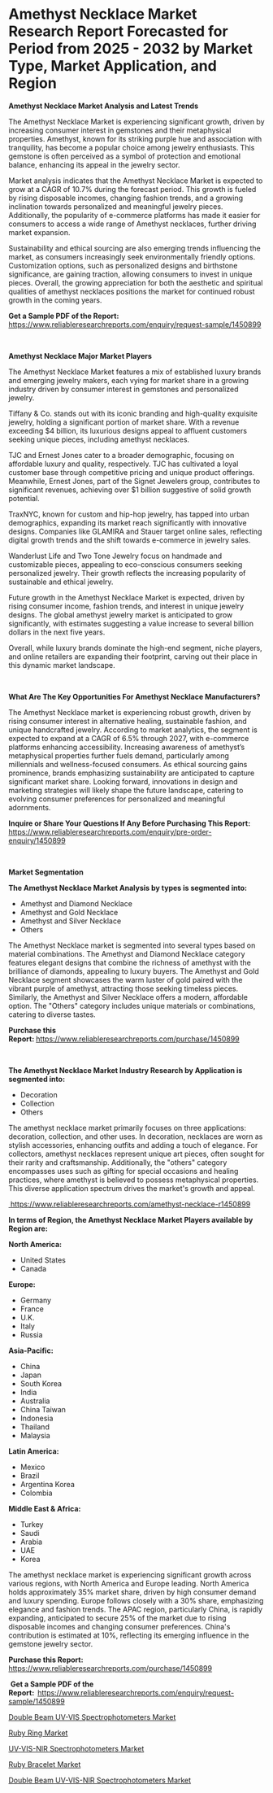 <p><h1>Amethyst Necklace Market Research Report Forecasted for Period from 2025 -  2032 by Market Type, Market Application, and Region</h1></p><p><strong>Amethyst Necklace Market Analysis and Latest Trends</strong></p>
<p><p>The Amethyst Necklace Market is experiencing significant growth, driven by increasing consumer interest in gemstones and their metaphysical properties. Amethyst, known for its striking purple hue and association with tranquility, has become a popular choice among jewelry enthusiasts. This gemstone is often perceived as a symbol of protection and emotional balance, enhancing its appeal in the jewelry sector.</p><p>Market analysis indicates that the Amethyst Necklace Market is expected to grow at a CAGR of 10.7% during the forecast period. This growth is fueled by rising disposable incomes, changing fashion trends, and a growing inclination towards personalized and meaningful jewelry pieces. Additionally, the popularity of e-commerce platforms has made it easier for consumers to access a wide range of Amethyst necklaces, further driving market expansion.</p><p>Sustainability and ethical sourcing are also emerging trends influencing the market, as consumers increasingly seek environmentally friendly options. Customization options, such as personalized designs and birthstone significance, are gaining traction, allowing consumers to invest in unique pieces. Overall, the growing appreciation for both the aesthetic and spiritual qualities of amethyst necklaces positions the market for continued robust growth in the coming years.</p></p>
<p><strong>Get a Sample PDF of the Report:&nbsp;</strong> <a href="https://www.reliableresearchreports.com/enquiry/request-sample/1450899?utm_campaign=2287&utm_medium=2&utm_source=Github&utm_content=ia&utm_term=04042025&utm_id=amethyst-necklace">https://www.reliableresearchreports.com/enquiry/request-sample/1450899</a></p>
<p>&nbsp;</p>
<p><strong>Amethyst Necklace Major Market Players</strong></p>
<p><p>The Amethyst Necklace Market features a mix of established luxury brands and emerging jewelry makers, each vying for market share in a growing industry driven by consumer interest in gemstones and personalized jewelry.</p><p>Tiffany & Co. stands out with its iconic branding and high-quality exquisite jewelry, holding a significant portion of market share. With a revenue exceeding $4 billion, its luxurious designs appeal to affluent customers seeking unique pieces, including amethyst necklaces.</p><p>TJC and Ernest Jones cater to a broader demographic, focusing on affordable luxury and quality, respectively. TJC has cultivated a loyal customer base through competitive pricing and unique product offerings. Meanwhile, Ernest Jones, part of the Signet Jewelers group, contributes to significant revenues, achieving over $1 billion suggestive of solid growth potential.</p><p>TraxNYC, known for custom and hip-hop jewelry, has tapped into urban demographics, expanding its market reach significantly with innovative designs. Companies like GLAMIRA and Stauer target online sales, reflecting digital growth trends and the shift towards e-commerce in jewelry sales.</p><p>Wanderlust Life and Two Tone Jewelry focus on handmade and customizable pieces, appealing to eco-conscious consumers seeking personalized jewelry. Their growth reflects the increasing popularity of sustainable and ethical jewelry.</p><p>Future growth in the Amethyst Necklace Market is expected, driven by rising consumer income, fashion trends, and interest in unique jewelry designs. The global amethyst jewelry market is anticipated to grow significantly, with estimates suggesting a value increase to several billion dollars in the next five years.</p><p>Overall, while luxury brands dominate the high-end segment, niche players, and online retailers are expanding their footprint, carving out their place in this dynamic market landscape.</p></p>
<p>&nbsp;</p>
<p><strong>What Are The Key Opportunities For Amethyst Necklace Manufacturers?</strong></p>
<p><p>The Amethyst Necklace market is experiencing robust growth, driven by rising consumer interest in alternative healing, sustainable fashion, and unique handcrafted jewelry. According to market analytics, the segment is expected to expand at a CAGR of 6.5% through 2027, with e-commerce platforms enhancing accessibility. Increasing awareness of amethyst’s metaphysical properties further fuels demand, particularly among millennials and wellness-focused consumers. As ethical sourcing gains prominence, brands emphasizing sustainability are anticipated to capture significant market share. Looking forward, innovations in design and marketing strategies will likely shape the future landscape, catering to evolving consumer preferences for personalized and meaningful adornments.</p></p>
<p><strong>Inquire or Share Your Questions If Any Before Purchasing This Report:</strong> <a href="https://www.reliableresearchreports.com/enquiry/pre-order-enquiry/1450899?utm_campaign=2287&utm_medium=2&utm_source=Github&utm_content=ia&utm_term=04042025&utm_id=amethyst-necklace">https://www.reliableresearchreports.com/enquiry/pre-order-enquiry/1450899</a></p>
<p>&nbsp;</p>
<p><strong>Market Segmentation</strong></p>
<p><strong>The Amethyst Necklace Market Analysis by types is segmented into:</strong></p>
<p><ul><li>Amethyst and Diamond Necklace</li><li>Amethyst and Gold Necklace</li><li>Amethyst and Silver Necklace</li><li>Others</li></ul></p>
<p><p>The Amethyst Necklace market is segmented into several types based on material combinations. The Amethyst and Diamond Necklace category features elegant designs that combine the richness of amethyst with the brilliance of diamonds, appealing to luxury buyers. The Amethyst and Gold Necklace segment showcases the warm luster of gold paired with the vibrant purple of amethyst, attracting those seeking timeless pieces. Similarly, the Amethyst and Silver Necklace offers a modern, affordable option. The "Others" category includes unique materials or combinations, catering to diverse tastes.</p></p>
<p><strong>Purchase this Report:&nbsp;</strong><a href="https://www.reliableresearchreports.com/purchase/1450899?utm_campaign=2287&utm_medium=2&utm_source=Github&utm_content=ia&utm_term=04042025&utm_id=amethyst-necklace">https://www.reliableresearchreports.com/purchase/1450899</a></p>
<p>&nbsp;</p>
<p><strong>The Amethyst Necklace Market Industry Research by Application is segmented into:</strong></p>
<p><ul><li>Decoration</li><li>Collection</li><li>Others</li></ul></p>
<p><p>The amethyst necklace market primarily focuses on three applications: decoration, collection, and other uses. In decoration, necklaces are worn as stylish accessories, enhancing outfits and adding a touch of elegance. For collectors, amethyst necklaces represent unique art pieces, often sought for their rarity and craftsmanship. Additionally, the "others" category encompasses uses such as gifting for special occasions and healing practices, where amethyst is believed to possess metaphysical properties. This diverse application spectrum drives the market's growth and appeal.</p></p>
<p><a href="https://www.reliableresearchreports.com/amethyst-necklace-r1450899?utm_campaign=2287&utm_medium=2&utm_source=Github&utm_content=ia&utm_term=04042025&utm_id=amethyst-necklace">&nbsp;https://www.reliableresearchreports.com/amethyst-necklace-r1450899</a></p>
<p><strong>In terms of Region, the Amethyst Necklace Market Players available by Region are:</strong></p>
<p>
    <p> <strong> North America: </strong>
        <ul>
            <li>United States</li>
            <li>Canada</li>
        </ul>
        </p> 
    <p> <strong> Europe: </strong>
        <ul>
            <li>Germany</li>
            <li>France</li>
            <li>U.K.</li>
            <li>Italy</li>
            <li>Russia</li>
        </ul>
        </p> 
    <p> <strong> Asia-Pacific: </strong>
        <ul>
            <li>China</li>
            <li>Japan</li>
            <li>South Korea</li>
            <li>India</li>
            <li>Australia</li>
            <li>China Taiwan</li>
            <li>Indonesia</li>
            <li>Thailand</li>
            <li>Malaysia</li>
        </ul>
        </p> 
    <p> <strong> Latin America: </strong>
        <ul>
            <li>Mexico</li>
            <li>Brazil</li>
            <li>Argentina Korea</li>
            <li>Colombia</li>
        </ul>
        </p> 
    <p> <strong> Middle East & Africa: </strong>
        <ul>
            <li>Turkey</li>
            <li>Saudi</li>
            <li>Arabia</li>
            <li>UAE</li>
            <li>Korea</li>
        </ul>
    </p>
    </p>
<p><p>The amethyst necklace market is experiencing significant growth across various regions, with North America and Europe leading. North America holds approximately 35% market share, driven by high consumer demand and luxury spending. Europe follows closely with a 30% share, emphasizing elegance and fashion trends. The APAC region, particularly China, is rapidly expanding, anticipated to secure 25% of the market due to rising disposable incomes and changing consumer preferences. China's contribution is estimated at 10%, reflecting its emerging influence in the gemstone jewelry sector.</p></p>
<p><strong>Purchase this Report: </strong><a href="https://www.reliableresearchreports.com/purchase/1450899?utm_campaign=2287&utm_medium=2&utm_source=Github&utm_content=ia&utm_term=04042025&utm_id=amethyst-necklace">https://www.reliableresearchreports.com/purchase/1450899</a></p>
<p>&nbsp;<strong>Get a Sample PDF of the Report:&nbsp;&nbsp;</strong><a href="https://www.reliableresearchreports.com/enquiry/request-sample/1450899?utm_campaign=2287&utm_medium=2&utm_source=Github&utm_content=ia&utm_term=04042025&utm_id=amethyst-necklace">https://www.reliableresearchreports.com/enquiry/request-sample/1450899</a></p>
<p><strong></strong></p>
<p><p><a href="https://www.linkedin.com/pulse/double-beam-uv-vis-spectrophotometers-industry-report-examines-og9cc?utm_campaign=2287&utm_medium=2&utm_source=Github&utm_content=ia&utm_term=04042025&utm_id=amethyst-necklace">Double Beam UV-VIS Spectrophotometers Market</a></p><p><a href="https://github.com/amourdeeks8j/Market-Research-Report-List-1/blob/main/ruby-ring-market.md?utm_campaign=2287&utm_medium=2&utm_source=Github&utm_content=ia&utm_term=04042025&utm_id=amethyst-necklace">Ruby Ring Market</a></p><p><a href="https://www.linkedin.com/pulse/decoding-uv-vis-nir-spectrophotometers-market-signals-growth-algorithms-btt3c?utm_campaign=2287&utm_medium=2&utm_source=Github&utm_content=ia&utm_term=04042025&utm_id=amethyst-necklace">UV-VIS-NIR Spectrophotometers Market</a></p><p><a href="https://github.com/shongranch73/Market-Research-Report-List-1/blob/main/ruby-bracelet-market.md?utm_campaign=2287&utm_medium=2&utm_source=Github&utm_content=ia&utm_term=04042025&utm_id=amethyst-necklace">Ruby Bracelet Market</a></p><p><a href="https://www.linkedin.com/pulse/double-beam-uv-vis-nir-spectrophotometers-market-8djuc?utm_campaign=2287&utm_medium=2&utm_source=Github&utm_content=ia&utm_term=04042025&utm_id=amethyst-necklace">Double Beam UV-VIS-NIR Spectrophotometers Market</a></p></p>